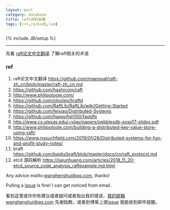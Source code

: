 ```yaml
---
layout: post
category: database
title: raft资料收集
tags: [c++,rocksdb,lsm]
---
```


{% include JB/setup %}

---



先看 [raft论文中文翻译](https://github.com/maemual/raft-zh_cn/blob/master/raft-zh_cn.md) 了解raft相关的术语



### ref

1. raft论文中文翻译 https://github.com/maemual/raft-zh_cn/blob/master/raft-zh_cn.md
2. https://github.com/hashicorp/raft
3. http://www.philipotoole.com/
4. https://github.com/otoolep/hraftd
5. https://github.com/RaftLib/RaftLib/wiki/Getting-Started
6. https://github.com/feixiao/Distributed-Systems
7. https://github.com/happyfish100/fastdfs
8. http://www.cs.utexas.edu/~vijay/papers/pebblesdb-sosp17-slides.pdf
9. http://www.philipotoole.com/building-a-distributed-key-value-store-using-raft/
10. https://www.nosuchfield.com/2019/01/26/Distributed-systems-for-fun-and-profit-study-notes/
11. braft https://github.com/baidu/braft/blob/master/docs/cn/raft_protocol.md
12. etcd 源码解析 https://jiajunhuang.com/articles/2018_11_20-etcd_source_code_analysis_raftexample.md.html



Any advice mailto:wanghenshui@qq.com, thanks! 

Pulling a [issue](https://github.com/wanghenshui/wanghenshui.github.io/issues/new) is fine! I can get noticed from email.

看到这里或许你有建议或者疑问或者指出我的错误，我的邮箱wanghenshui@qq.com 先谢指教。或者到博客上提[issue](https://github.com/wanghenshui/wanghenshui.github.io/issues/new) 我能收到邮件提醒。